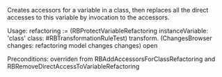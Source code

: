Creates accessors for a variable in a class, then replaces all the direct accesses to this variable by invocation to the accessors.

Usage:
refactoring := (RBProtectVariableRefactoring
	instanceVariable: 'class'
	class: #RBTransformationRuleTest)
	transform.
(ChangesBrowser changes: refactoring model changes changes) open

Preconditions:
overriden from RBAddAccessorsForClassRefactoring and RBRemoveDirectAccessToVariableRefactoring